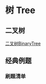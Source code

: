 # 树 Tree


## 二叉树

[二叉树BinaryTree](learning/subjects/ComputerScience/DataStructuresAndAlgorithm/Data-Structures/Elementary/二叉树BinaryTree.md)


## 经典例题


### 刷题清单



